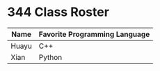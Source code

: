 # 344 Class Roster

| Name      | Favorite Programming Language |
|-----------|-------------------------------|
| Huayu     | C++                           |
| Xian      | Python                        |

